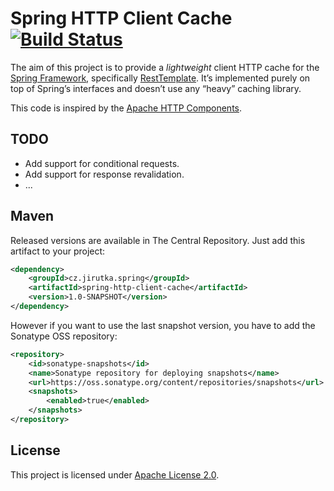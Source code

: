 Spring HTTP Client Cache [![Build Status](https://travis-ci.org/jirutka/spring-http-client-cache.png)](https://travis-ci.org/jirutka/spring-http-client-cache)
========================

The aim of this project is to provide a _lightweight_ client HTTP cache for the [Spring Framework](http://projects.spring.io/spring-framework/), specifically [RestTemplate](http://docs.spring.io/spring/docs/3.2.x/javadoc-api/org/springframework/web/client/RestTemplate.html). It’s implemented purely on top of Spring’s interfaces and doesn’t use any “heavy” caching library.

This code is inspired by the [Apache HTTP Components](https://hc.apache.org/).


TODO
----

*  Add support for conditional requests.
*  Add support for response revalidation.
*  ...


Maven
-----

Released versions are available in The Central Repository. Just add this artifact to your project:

```xml
<dependency>
    <groupId>cz.jirutka.spring</groupId>
    <artifactId>spring-http-client-cache</artifactId>
    <version>1.0-SNAPSHOT</version>
</dependency>
```

However if you want to use the last snapshot version, you have to add the Sonatype OSS repository:

```xml
<repository>
    <id>sonatype-snapshots</id>
    <name>Sonatype repository for deploying snapshots</name>
    <url>https://oss.sonatype.org/content/repositories/snapshots</url>
    <snapshots>
        <enabled>true</enabled>
    </snapshots>
</repository>
```


License
-------

This project is licensed under [Apache License 2.0](http://www.apache.org/licenses/LICENSE-2.0.html).
